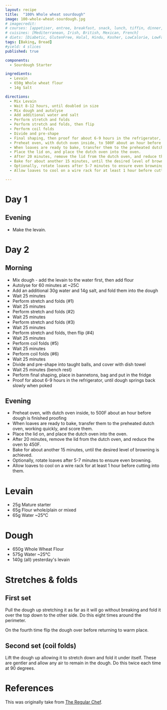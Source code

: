 ```yaml
---
layout: recipe
title:  "100% Whole wheat sourdough"
image: 100-whole-wheat-sourdough.jpg
# imagecredit:
# courses: [appetiser, entree, breakfast, snack, lunch, tiffin, dinner, supper]
# cuisines: [Mediterranean, Irish, British, Mexican, French]
# diets: [Diabetic, GlutenFree, Halal, Hindu, Kosher, LowCalorie, LowFat, LowLactose, LowSalt, Vegan, Vegetarian]
tags: [Baking, Bread]
#yield: 4 slices
published: true

components:
  - Sourdough Starter

ingredients:
  - Levain
  - 650g Whole wheat flour
  - 14g Salt

directions:
  - Mix Levain
  - Wait 8-12 hours, until doubled in size
  - Mix dough and autolyse
  - Add additional water and salt
  - Perform stretch and folds
  - Perform stretch and folds, then flip
  - Perform coil folds
  - Divide and pre-shape
  - Final shaping, then proof for about 6-9 hours in the refrigerator, until dough springs back slowly when poked
  - Preheat oven, with dutch oven inside, to 500F about an hour before dough is finished proofing
  - When loaves are ready to bake, transfer them to the preheated dutch oven, working quickly, and score them.
  - Place the lid on, and place the dutch oven into the oven.
  - After 20 minutes, remove the lid from the dutch oven, and reduce the oven to 450F.
  - Bake for about another 15 minutes, until the desired level of browning is achieved.
  - Optionally, rotate loaves after 5-7 minutes to ensure even browning.
  - Allow loaves to cool on a wire rack for at least 1 hour before cutting into them.

---
```

# Day 1
## Evening

- Make the levain.

# Day 2
## Morning

- Mix dough - add the levain to the water first, then add flour
- Autolyse for 60 minutes at ~25C
- Add an additional 30g water and 14g salt, and fold them into the dough
- Wait 25 minutes
- Perform stretch and folds (#1)
- Wait 25 minutes
- Perform stretch and folds (#2)
- Wait 25 minutes
- Perform stretch and folds (#3)
- Wait 25 minutes
- Perform stretch and folds, then flip (#4)
- Wait 25 minutes
- Perform coil folds (#5)
- Wait 25 minutes
- Perform coil folds (#6)
- Wait 25 minutes
- Divide and pre-shape into taught balls, and cover with dish towel
- Wait 25 minutes (bench rest)
- Perform final shaping, place in bannetons, bag and put in the fridge
- Proof for about 6-9 hours in the refrigerator, until dough springs back slowly when poked

## Evening

- Preheat oven, with dutch oven inside, to 500F about an hour before dough is finished proofing
- When loaves are ready to bake, transfer them to the preheated dutch oven, working quickly, and score them.
- Place the lid on, and place the dutch oven into the oven.
- After 20 minutes, remove the lid from the dutch oven, and reduce the oven to 450F.
- Bake for about another 15 minutes, until the desired level of browning is achieved.
- Optionally, rotate loaves after 5-7 minutes to ensure even browning.
- Allow loaves to cool on a wire rack for at least 1 hour before cutting into them.


# Levain
- 25g Mature starter
- 65g Flour whole/plain or mixed
- 65g Water ~25°C

# Dough
- 650g Whole Wheat Flour
- 575g Water ~25°C
- 140g (all) yesterday's levain

# Stretches & folds
## First set
Pull the dough up stretching it as far as it will go without breaking and fold it over the top down to the other side. Do this eight times around the perimeter.

On the fourth time flip the dough over before returning to warm place.

## Second set (coil folds)
Lift the dough up allowing it to stretch down and fold it under itself. These are gentler and allow any air to remain in the dough. Do this twice each time at 90 degrees.

# References

This was originally take from [The Regular Chef](https://theregularchef.com/recipes/100-whole-wheat-sourdough-bread-recipe/).
